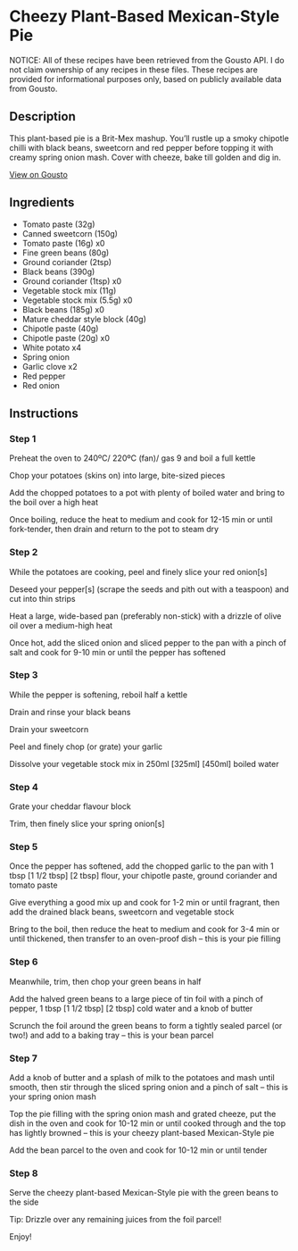 # Cheezy Plant-Based Mexican-Style Pie

NOTICE: All of these recipes have been retrieved from the Gousto API. I do not claim ownership of any recipes in these files. These recipes are provided for informational purposes only, based on publicly available data from Gousto.

## Description

This plant-based pie is a Brit-Mex mashup. You’ll rustle up a smoky chipotle chilli with black beans, sweetcorn and red pepper before topping it with creamy spring onion mash. Cover with cheeze, bake till golden and dig in.

[View on Gousto](https://www.gousto.co.uk/recipes/cookbook/cheezy-plant-based-mexican-pie)

## Ingredients

- Tomato paste (32g)
- Canned sweetcorn (150g)
- Tomato paste (16g) x0
- Fine green beans (80g)
- Ground coriander (2tsp)
- Black beans (390g)
- Ground coriander (1tsp) x0
- Vegetable stock mix (11g)
- Vegetable stock mix (5.5g) x0
- Black beans (185g) x0
- Mature cheddar style block (40g)
- Chipotle paste (40g)
- Chipotle paste (20g) x0
- White potato x4
- Spring onion
- Garlic clove x2
- Red pepper
- Red onion

## Instructions


### Step 1

Preheat the oven to 240ºC/ 220ºC (fan)/ gas 9 and boil a full kettle

Chop your potatoes (skins on) into large, bite-sized pieces

Add the chopped potatoes to a pot with plenty of boiled water and bring to the boil over a high heat

Once boiling, reduce the heat to medium and cook for 12-15 min or until fork-tender, then drain and return to the pot to steam dry


### Step 2

While the potatoes are cooking, peel and finely slice your red onion[s]

Deseed your pepper[s] (scrape the seeds and pith out with a teaspoon) and cut into thin strips

Heat a large, wide-based pan (preferably non-stick) with a drizzle of olive oil over a medium-high heat

Once hot, add the sliced onion and sliced pepper to the pan with a pinch of salt and cook for 9-10 min or until the pepper has softened


### Step 3

While the pepper is softening, reboil half a kettle

Drain and rinse your black beans

Drain your sweetcorn

Peel and finely chop (or grate) your garlic

Dissolve your vegetable stock mix in 250ml <span class="text-purple">[325ml]</span><span class="text-danger"> [450ml] </span>boiled water


### Step 4

Grate your cheddar flavour block

Trim, then finely slice your spring onion[s]


### Step 5

Once the pepper has softened, add the chopped garlic to the pan with 1 tbsp<span class="text-purple"> [1 1/2 tbsp]</span> <span class="text-danger">[2 tbsp] </span>flour, your chipotle paste, ground coriander and tomato paste

Give everything a good mix up and cook for 1-2 min or until fragrant, then add the drained black beans, sweetcorn and vegetable stock

Bring to the boil, then reduce the heat to medium and cook for 3-4 min or until thickened, then transfer to an oven-proof dish – this is your pie filling


### Step 6

Meanwhile, trim, then chop your green beans in half

Add the halved green beans to a large piece of tin foil with a pinch of pepper, 1 tbsp <span class="text-purple">[1 1/2 tbsp]</span><span class="text-danger"> [2 tbsp]</span> cold water and a knob of butter

Scrunch the foil around the green beans to form a tightly sealed parcel (or two!) and add to a baking tray – this is your bean parcel


### Step 7

Add a knob of butter and a splash of milk to the potatoes and mash until smooth, then stir through the sliced spring onion and a pinch of salt – this is your spring onion mash

Top the pie filling with the spring onion mash and grated cheeze, put the dish in the oven and cook for 10-12 min or until cooked through and the top has lightly browned – this is your cheezy plant-based Mexican-Style pie

Add the bean parcel to the oven and cook for 10-12 min or until tender

### Step 8

Serve the cheezy plant-based Mexican-Style pie with the green beans to the side

Tip: Drizzle over any remaining juices from the foil parcel!

Enjoy!

